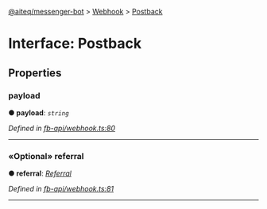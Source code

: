 [@aiteq/messenger-bot](../README.md) > [Webhook](../modules/webhook.md) > [Postback](../interfaces/webhook.postback.md)



# Interface: Postback


## Properties
<a id="payload"></a>

###  payload

**●  payload**:  *`string`* 

*Defined in [fb-api/webhook.ts:80](https://github.com/aiteq/messenger-bot/blob/a540dbb/src/fb-api/webhook.ts#L80)*





___

<a id="referral"></a>

### «Optional» referral

**●  referral**:  *[Referral](webhook.referral.md)* 

*Defined in [fb-api/webhook.ts:81](https://github.com/aiteq/messenger-bot/blob/a540dbb/src/fb-api/webhook.ts#L81)*





___


